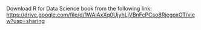 Download R for Data Science book from the following link:
https://drive.google.com/file/d/1WAiAxXq0UjyhLjVBnFcPCso8RjegoxOT/view?usp=sharing

